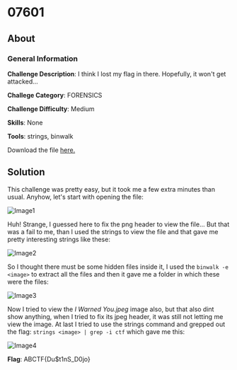 # 07601
## About

### General Information

__Challenge Description__: I think I lost my flag in there. Hopefully, it won't get attacked...

__Challege Category__: FORENSICS

__Challenge Difficulty__: Medium

__Skills__: None

__Tools__: strings, binwalk

Download the file [here.](https://mega.nz/file/CXYXBQAK#6eLJSXvAfGnemqWpNbLQtOHBvtkCzA7-zycVjhHPYQQ)

## Solution

This challenge was pretty easy, but it took me a few extra minutes than usual. Anyhow, let's start with opening the file:

![Image1](https://github.com/iParamjotSingh/WriteUps/blob/master/CTFlearn/07601/file.png)

Huh! Strange, I guessed here to fix the png header to view the file... But that was a fail to me, than I used the strings to view the file and that gave me pretty interesting strings like these:

![Image2](https://github.com/iParamjotSingh/WriteUps/blob/master/CTFlearn/07601/image2.png)

So I thought there must be some hidden files inside it, I used the ```binwalk -e <image>``` to extract all the files and then it gave me a folder in which these were the files:

![Image3](https://github.com/iParamjotSingh/WriteUps/blob/master/CTFlearn/07601/3.png)

Now I tried to view the _I Warned You.jpeg_ image also, but that also dint show anything, when I tried to fix its jpeg header, it was still not letting me view the image. At last I tried to use the strings command and grepped out the flag: ```strings <image> | grep -i ctf``` which gave me this:

![Image4](https://github.com/iParamjotSingh/WriteUps/blob/master/CTFlearn/07601/4.png)

__Flag__: ABCTF{Du$t1nS_D0jo}



